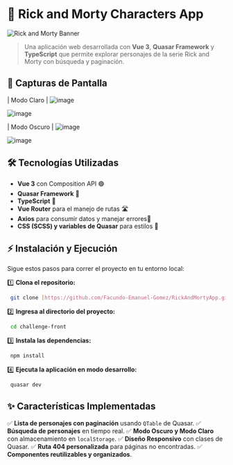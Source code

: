# 🚀 Rick and Morty Characters App

![Rick and Morty Banner](https://rickandmortyapi.com/icons/icon-512x512.png)

> Una aplicación web desarrollada con **Vue 3**, **Quasar Framework** y **TypeScript** que permite explorar personajes de la serie Rick and Morty con búsqueda y paginación.

## 📸 Capturas de Pantalla

| Modo Claro  |
![image](https://github.com/user-attachments/assets/4805562e-2707-4808-b1a3-8f8a5ff71774)

![image](https://github.com/user-attachments/assets/d784462d-58a1-478c-afa4-011b38f7fea1)




| Modo Oscuro |
![image](https://github.com/user-attachments/assets/ef811624-edce-4e1c-aa0b-45a9b64cc882)

![image](https://github.com/user-attachments/assets/4062e874-9449-466c-9723-eb72e0e67bd9)



## 🛠 Tecnologías Utilizadas

- **Vue 3** con Composition API 🟢
- **Quasar Framework** 🚀
- **TypeScript** 📌
- **Vue Router** para el manejo de rutas 🛣
- **Axios** para consumir datos y manejar errores🔄
- **CSS (SCSS) y variables de Quasar** para estilos 🎨

## ⚡ Instalación y Ejecución

Sigue estos pasos para correr el proyecto en tu entorno local:

1️⃣ **Clona el repositorio:**
```sh
 git clone [https://github.com/Facundo-Emanuel-Gomez/RickAndMortyApp.git]
```

2️⃣ **Ingresa al directorio del proyecto:**
```sh
 cd challenge-front
```

3️⃣ **Instala las dependencias:**
```sh
 npm install
```

4️⃣ **Ejecuta la aplicación en modo desarrollo:**
```sh
 quasar dev
```


## ✨ Características Implementadas

✅ **Lista de personajes con paginación** usando `QTable` de Quasar.
✅ **Búsqueda de personajes** en tiempo real.
✅ **Modo Oscuro y Modo Claro** con almacenamiento en `localStorage`.
✅ **Diseño Responsivo** con clases de Quasar.
✅ **Ruta 404 personalizada** para páginas no encontradas.
✅ **Componentes reutilizables y organizados**.


